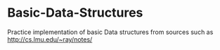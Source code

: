 # Basic-Data-Structures
Practice implementation of basic Data structures from sources such as http://cs.lmu.edu/~ray/notes/
